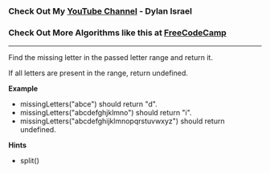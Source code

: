 ### Check Out My [YouTube Channel](https://www.YouTube.com/CodingTutorials360) - Dylan Israel

### Check Out More Algorithms like this at <a href="https://www.FreeCodeCamp.com"> FreeCodeCamp</a>
---
Find the missing letter in the passed letter range and return it.

If all letters are present in the range, return undefined.

**Example**
-   missingLetters("abce") should return "d".
-   missingLetters("abcdefghjklmno") should return "i".
-   missingLetters("abcdefghijklmnopqrstuvwxyz") should return undefined.

**Hints**
-   split()